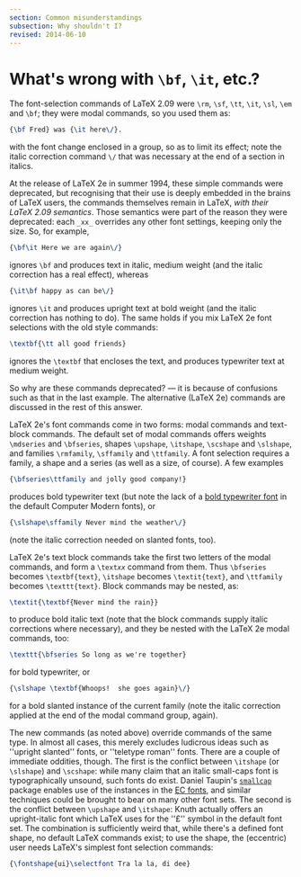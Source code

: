 ```yaml
---
section: Common misunderstandings
subsection: Why shouldn't I?
revised: 2014-06-10
---
```

# What's wrong with `\bf`, `\it`, etc.?

The font-selection commands of LaTeX 2.09 were `\rm`, `\sf`,
`\tt`, `\it`, `\sl`, `\em` and `\bf`; they were modal
commands, so you used them as:
```latex
{\bf Fred} was {\it here\/}.
```
with the font change enclosed in a group, so as to limit its effect;
note the italic correction command `\/` that was necessary at the
end of a section in italics.

At the release of LaTeX 2e in summer 1994, these simple commands were
deprecated, but recognising that their use is deeply embedded in the
brains of LaTeX users, the commands themselves remain in LaTeX,
_with their LaTeX 2.09 semantics_.  Those semantics were part of
the reason they were deprecated: each `_xx_` overrides
any other font settings, keeping only the size.  So, for example,
```latex
{\bf\it Here we are again\/}
```
ignores `\bf` and produces text in italic, medium weight (and the
italic correction has a real effect), whereas
```latex
{\it\bf happy as can be\/}
```
ignores `\it` and produces upright text at bold weight (and the
italic correction has nothing to do).  The same holds if you mix
LaTeX 2e font selections with the old style commands:
```latex
\textbf{\tt all good friends}
```
ignores the `\textbf` that encloses the text, and produces
typewriter text at medium weight.

So why are these commands deprecated?&nbsp;&mdash; it is because of confusions
such as that in the last example.  The alternative (LaTeX 2e)
commands are discussed in the rest of this answer.

LaTeX 2e's font commands come in two forms: modal commands and
text-block commands.  The default set of modal commands offers weights
`\mdseries` and `\bfseries`, shapes `\upshape`,
`\itshape`, `\scshape` and `\slshape`, and families
`\rmfamily`, `\sffamily` and `\ttfamily`.  A font selection
requires a family, a shape and a series (as well as a size, of
course).  A few examples
```latex
{\bfseries\ttfamily and jolly good company!}
```
produces bold typewriter text (but note the lack of a 
  [bold typewriter font](FAQ-bold-extras.md)
in the default Computer Modern fonts), or
```latex
{\slshape\sffamily Never mind the weather\/}
```
(note the italic correction needed on slanted fonts, too).

LaTeX 2e's text block commands take the first two letters of the
modal commands, and form a `\text`_`xx`_ command from
them.  Thus `\bfseries` becomes `\textbf{text}`,
`\itshape` becomes `\textit{text}`, and `\ttfamily`
becomes `\texttt{text}`.  Block commands may be nested, as:
```latex
\textit{\textbf{Never mind the rain}}
```
to produce bold italic text (note that the block commands supply
italic corrections where necessary), and they be nested with the
LaTeX 2e modal commands, too:
```latex
\texttt{\bfseries So long as we're together}
```
for bold typewriter, or
```latex
{\slshape \textbf{Whoops!  she goes again}\/}
```
for a bold slanted instance of the current family (note the italic
correction applied at the end of the modal command group, again).

The new commands (as noted above) override commands of the same type.
In almost all cases, this merely excludes ludicrous ideas such as
''upright slanted'' fonts, or ''teletype roman'' fonts.  There are a
couple of immediate oddities, though.  The first is the conflict
between `\itshape` (or `\slshape`) and `\scshape`: while many
claim that an italic small-caps font is typographically unsound, such
fonts do exist.  Daniel Taupin's [`smallcap`](https://ctan.org/pkg/smallcap) package enables
use of the instances in the [EC fonts](FAQ-ECfonts.md), and
similar techniques could be brought to bear on many other font sets.
The second is the conflict between `\upshape` and `\itshape`:
Knuth actually offers an upright-italic font which LaTeX uses for
the ''&#xa3;'' symbol in the default font set.  The combination is
sufficiently weird that, while there's a defined font shape, no
default LaTeX commands exist; to use the shape, the (eccentric) user
needs LaTeX's simplest font selection commands:
```latex
{\fontshape{ui}\selectfont Tra la la, di dee}
```

